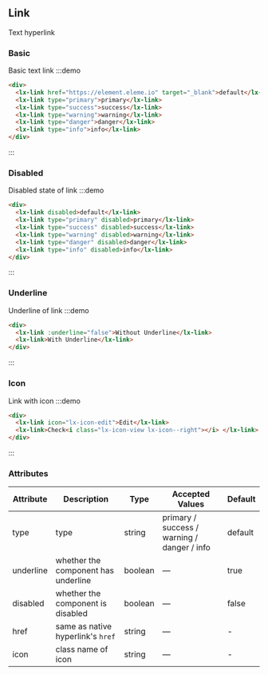 ## Link

Text hyperlink

### Basic

Basic text link
:::demo

```html
<div>
  <lx-link href="https://element.eleme.io" target="_blank">default</lx-link>
  <lx-link type="primary">primary</lx-link>
  <lx-link type="success">success</lx-link>
  <lx-link type="warning">warning</lx-link>
  <lx-link type="danger">danger</lx-link>
  <lx-link type="info">info</lx-link>
</div>
```

:::

### Disabled

Disabled state of link
:::demo

```html
<div>
  <lx-link disabled>default</lx-link>
  <lx-link type="primary" disabled>primary</lx-link>
  <lx-link type="success" disabled>success</lx-link>
  <lx-link type="warning" disabled>warning</lx-link>
  <lx-link type="danger" disabled>danger</lx-link>
  <lx-link type="info" disabled>info</lx-link>
</div>
```

:::

### Underline

Underline of link
:::demo

```html
<div>
  <lx-link :underline="false">Without Underline</lx-link>
  <lx-link>With Underline</lx-link>
</div>
```

:::

### Icon

Link with icon
:::demo

```html
<div>
  <lx-link icon="lx-icon-edit">Edit</lx-link>
  <lx-link>Check<i class="lx-icon-view lx-icon--right"></i> </lx-link>
</div>
```

:::

### Attributes

| Attribute | Description                         | Type    | Accepted Values                             | Default |
| --------- | ----------------------------------- | ------- | ------------------------------------------- | ------- |
| type      | type                                | string  | primary / success / warning / danger / info | default |
| underline | whether the component has underline | boolean | —                                           | true    |
| disabled  | whether the component is disabled   | boolean | —                                           | false   |
| href      | same as native hyperlink's `href`   | string  | —                                           | -       |
| icon      | class name of icon                  | string  | —                                           | -       |
